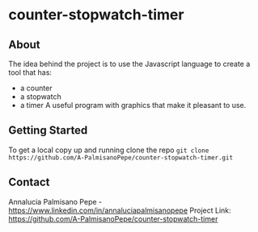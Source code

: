 # counter-stopwatch-timer
## About
The idea behind the project is to use the Javascript language to create a tool that has:
* a counter
* a stopwatch
* a timer
A useful program with graphics that make it pleasant to use.
## Getting Started 
To get a local copy up and running clone the repo
` git clone https://github.com/A-PalmisanoPepe/counter-stopwatch-timer.git `
## Contact
Annalucia Palmisano Pepe - https://www.linkedin.com/in/annaluciapalmisanopepe
Project Link: https://github.com/A-PalmisanoPepe/counter-stopwatch-timer

